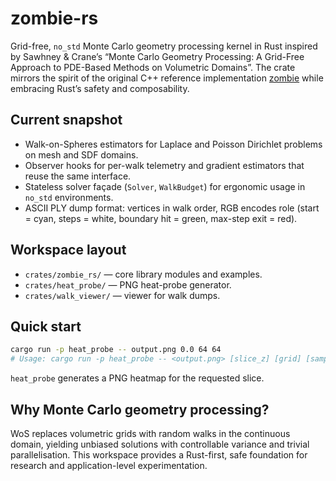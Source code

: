 # zombie-rs

Grid-free, `no_std` Monte Carlo geometry processing kernel in Rust inspired by
Sawhney & Crane’s “Monte Carlo Geometry Processing: A Grid-Free Approach to PDE-Based Methods on Volumetric Domains”. The
crate mirrors the spirit of the original C++ reference implementation
[zombie](https://github.com/rohan-sawhney/zombie) while embracing Rust’s safety
and composability.

## Current snapshot

- Walk-on-Spheres estimators for Laplace and Poisson Dirichlet problems on mesh
  and SDF domains.
- Observer hooks for per-walk telemetry and gradient estimators that reuse the
  same interface.
- Stateless solver façade (`Solver`, `WalkBudget`) for ergonomic usage in
  `no_std` environments.
- ASCII PLY dump format: vertices in walk order, RGB encodes role (start = cyan,
  steps = white, boundary hit = green, max-step exit = red).

## Workspace layout

- `crates/zombie_rs/` — core library modules and examples.
- `crates/heat_probe/` — PNG heat-probe generator.
- `crates/walk_viewer/` — viewer for walk dumps.

## Quick start

```bash
cargo run -p heat_probe -- output.png 0.0 64 64
# Usage: cargo run -p heat_probe -- <output.png> [slice_z] [grid] [samples]
```
`heat_probe` generates a PNG heatmap for the requested slice.

## Why Monte Carlo geometry processing?

WoS replaces volumetric grids with random walks in the continuous domain,
yielding unbiased solutions with controllable variance and trivial
parallelisation. This workspace provides a Rust-first, safe foundation for
research and application-level experimentation.
